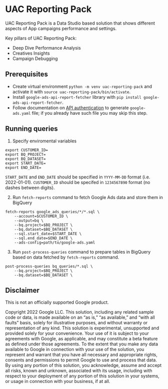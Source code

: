 # UAC Reporting Pack 

UAC Reporting Pack is a Data Studio based solution that shows different aspects
of App campaigns performance and settings.

Key pillars of UAC Reporting Pack:

*   Deep Dive Performance Analysis
*   Creatives Insights
*   Campaign Debugging

## Prerequisites

* Create virtual environment `python -m venv uac-reporting-pack` and activate it with `source uac-reporting-pack/bin/activate`.
* Install `google-ads-api-report-fetcher` library with `pip install google-ads-api-report-fetcher`.
* Follow documentation on [API authentication](https://github.com/google/ads-api-reports-fetcher#getting-started) to generate `google-ads.yaml` file;
    if you already have such file you may skip this step.


## Running queries

1. Specify enviromental variables

```
export CUSTOMER_ID=
export BQ_PROJECT=
export BQ_DATASET=
export START_DATE=
export END_DATE=
```

`START_DATE` and `END_DATE` should be specified in `YYYY-MM-DD` format (i.e. 2022-01-01).
`CUSTOMER_ID` should be specifed in `1234567890` format (no dashes between digits).

2. Run `fetch-reports` command to fetch Google Ads data and store them in BigQuery

```
fetch-reports google_ads_queries/*/*.sql \
    --account=$CUSTOMER_ID \
    --output=bq \
    --bq.project=$BQ_PROJECT \
    --bq.dataset=$BQ_DATASET \
    --sql.start_date=$START_DATE \
    --sql.end_date=$END_DATE \
    --ads-config=path/to/google-ads.yaml
```

3. Run `post-process-queries` command to prepare tables in BigQuery based on data
fetched by `fetch-reports` command.

```
post-process-queries bq_queries/*.sql \
    --bq.project=$BQ_PROJECT \
    --bq.dataset=$BQ_DATASET \
```

## Disclaimer
This is not an officially supported Google product.

Copyright 2022 Google LLC. This solution, including any related sample code or data, is made available on an “as is,” “as available,” and “with all faults” basis, solely for illustrative purposes, and without warranty or representation of any kind. This solution is experimental, unsupported and provided solely for your convenience. Your use of it is subject to your agreements with Google, as applicable, and may constitute a beta feature as defined under those agreements. To the extent that you make any data available to Google in connection with your use of the solution, you represent and warrant that you have all necessary and appropriate rights, consents and permissions to permit Google to use and process that data. By using any portion of this solution, you acknowledge, assume and accept all risks, known and unknown, associated with its usage, including with respect to your deployment of any portion of this solution in your systems, or usage in connection with your business, if at all.

